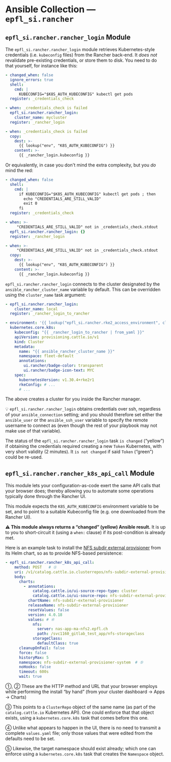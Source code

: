 # Ansible Collection — `epfl_si.rancher`

## `epfl_si.rancher.rancher_login` Module

The `epfl_si.rancher.rancher_login` module retrieves Kubernetes-style credentials (i.e. `kubeconfig` files) from the Rancher back-end. It *does not* revalidate pre-existing credentials, or store them to disk. You need to do that yourself, for instance like this:

```yaml
- changed_when: false
  ignore_errors: true
  shell:
    cmd: |
      KUBECONFIG="$K8S_AUTH_KUBECONFIG" kubectl get pods
  register: _credentials_check

- when: _credentials_check is failed
  epfl_si.rancher.rancher_login:
    cluster_name: mycluster
  register: _rancher_login

- when: _credentials_check is failed
  copy:
    dest: >-
      {{ lookup("env", "K8S_AUTH_KUBECONFIG") }}
    content: >-
      {{ _rancher_login.kubeconfig }}
```

Or equivalently, in case you don't mind the extra complexity, but you *do* mind the red:

```yaml
- changed_when: false
  shell:
    cmd: |
      if KUBECONFIG="$K8S_AUTH_KUBECONFIG" kubectl get pods ; then
        echo "CREDENTIALS_ARE_STILL_VALID"
        exit 0
      fi
  register: _credentials_check

- when: >-
     "CREDENTIALS_ARE_STILL_VALID" not in _credentials_check.stdout
  epfl_si.rancher.rancher_login: {}
  register: _rancher_login

- when: >-
     "CREDENTIALS_ARE_STILL_VALID" not in _credentials_check.stdout
  copy:
    dest: >-
      {{ lookup("env", "K8S_AUTH_KUBECONFIG") }}
    content: >-
      {{ _rancher_login.kubeconfig }}
```

`epfl_si.rancher.rancher_login` connects to the cluster designated by the `ansible_rancher_cluster_name` variable by default. This can be overridden using the `cluster_name` task argument:

```yaml
- epfl_si.rancher.rancher_login:
    cluster_name: local
  register: _rancher_login_to_rancher

- environment: '{{ lookup("epfl_si.rancher.rke2_access_environment", cluster_name="local") }}'
  kubernetes.core.k8s:
    kubeconfig: "{{ _rancher_login_to_rancher | from_yaml }}"
    apiVersion: provisioning.cattle.io/v1
    kind: Cluster
    metadata:
      name: "{{ ansible_rancher_cluster_name }}"
      namespace: fleet-default
      annotations:
        ui.rancher/badge-color: transparent
        ui.rancher/badge-icon-text: MYC
    spec:
      kubernetesVersion: v1.30.4+rke2r1
      rkeConfig: # ...
      # ...
```

The above creates a cluster for you inside the Rancher manager.

💡 `epfl_si.rancher.rancher_login` obtains credentials over ssh, regardless of your `ansible_connection` setting; and you should therefore set either the `ansible_user` or the `ansible_ssh_user` variable to specify the remote username to connect as (even though the rest of your playbook may not make use of that variable).

The status of the `epfl_si.rancher.rancher_login` task `is changed` (“yellow”) if obtaining the credentials required creating a new `Token` Kubernetes, with very short validity (2 minutes). It `is not changed` if said `Token` (“green”) could be re-used.

## `epfl_si.rancher.rancher_k8s_api_call` Module

This module lets your configuration-as-code exert the same API calls that your browser does; thereby allowing you to automate some operations typically done through the Rancher UI.

This module expects the `K8S_AUTH_KUBECONFIG` environment variable to be set, and to point to a suitable Kubeconfig file (e.g. one downloaded from the Rancher UI).

**⚠ This module always returns a “changed” (yellow) Ansible result.** It is up to you to short-circuit it (using a `when:` clause) if its post-condition is already met.

Here is an example task to install the [NFS subdir external provisioner](https://kubernetes-sigs.github.io/nfs-subdir-external-provisioner/) from its Helm chart, so as to provide NFS-based persistence:

```yaml
- epfl_si.rancher.rancher_k8s_api_call:
    method: POST   # ①
    uri: /v1/catalog.cattle.io.clusterrepos/nfs-subdir-external-provisioner?action=install   # ②
    body:
      charts:
        - annotations:
            catalog.cattle.io/ui-source-repo-type: cluster
            catalog.cattle.io/ui-source-repo: nfs-subdir-external-provisioner # ③
          chartName: nfs-subdir-external-provisioner
          releaseName: nfs-subdir-external-provisioner
          resetValues: false
          version: 4.0.18
          values: # ④
            nfs:
              server: nas-app-ma-nfs2.epfl.ch
              path: /svc1160_gitlab_test_app/nfs-storageclass
            storageClass:
              defaultClass: true
      cleanupOnFail: false
      force: false
      historyMax: 5
      namespace: nfs-subdir-external-provisioner-system  # ⑤
      noHooks: false
      timeout: 600s
      wait: true
```

①, ② These are the HTTP method and URL that your browser employs while performing the install “by hand” (from your cluster dashboard → Apps → Charts)

③ This points to a `ClusterRepo` object of the same name (as part of the `catalog.cattle.io` Kubernetes API). One could enforce that that object exists, using a `kubernetes.core.k8s` task that comes before this one.

④ Unlike what appears to happen in the UI, there is no need to transmit a complete `values.yaml` file; only those values that were edited from the defaults need to be set.

⑤ Likewise, the target namespace should exist already; which one can enforce using a `kubernetes.core.k8s` task that creates the `Namespace` object.
